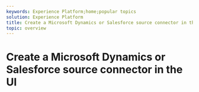 ```yaml
---
keywords: Experience Platform;home;popular topics
solution: Experience Platform
title: Create a Microsoft Dynamics or Salesforce source connector in the UI
topic: overview
---
```


# Create a Microsoft Dynamics or Salesforce source connector in the UI
